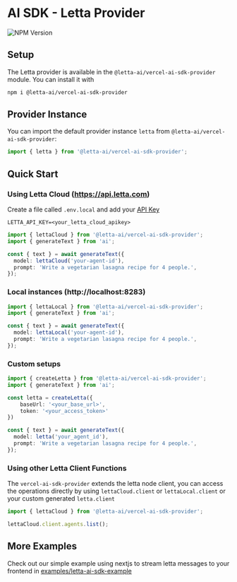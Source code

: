 # AI SDK - Letta Provider
![NPM Version](https://img.shields.io/npm/v/%40letta-ai%2Fvercel-ai-sdk-provider)


## Setup

The Letta provider is available in the `@letta-ai/vercel-ai-sdk-provider` module. You can install it with
```bash
npm i @letta-ai/vercel-ai-sdk-provider
```

## Provider Instance

You can import the default provider instance `letta` from `@letta-ai/vercel-ai-sdk-provider`:

```ts
import { letta } from '@letta-ai/vercel-ai-sdk-provider';
```

## Quick Start
### Using Letta Cloud (https://api.letta.com)
Create a file called `.env.local` and add your [API Key](https://app.letta.com/api-keys)
```text
LETTA_API_KEY=<your_letta_cloud_apikey>
```

```ts
import { lettaCloud } from '@letta-ai/vercel-ai-sdk-provider';
import { generateText } from 'ai';

const { text } = await generateText({
  model: lettaCloud('your-agent-id'),
  prompt: 'Write a vegetarian lasagna recipe for 4 people.',
});
```

### Local instances (http://localhost:8283)
```ts
import { lettaLocal } from '@letta-ai/vercel-ai-sdk-provider';
import { generateText } from 'ai';

const { text } = await generateText({
  model: lettaLocal('your-agent-id'),
  prompt: 'Write a vegetarian lasagna recipe for 4 people.',
});
```


### Custom setups
```ts
import { createLetta } from '@letta-ai/vercel-ai-sdk-provider';
import { generateText } from 'ai';

const letta = createLetta({
    baseUrl: '<your_base_url>',
    token: '<your_access_token>'
})

const { text } = await generateText({
  model: letta('your_agent_id'),
  prompt: 'Write a vegetarian lasagna recipe for 4 people.',
});
```

### Using other Letta Client Functions
The `vercel-ai-sdk-provider` extends the letta node client, you can access the operations directly by using `lettaCloud.client` or `lettaLocal.client` or your custom generated `letta.client`
```ts
import { lettaCloud } from '@letta-ai/vercel-ai-sdk-provider';

lettaCloud.client.agents.list();
```

## More Examples
Check out our simple example using nextjs to stream letta messages to your frontend in [examples/letta-ai-sdk-example](examples/letta-ai-sdk-example)

